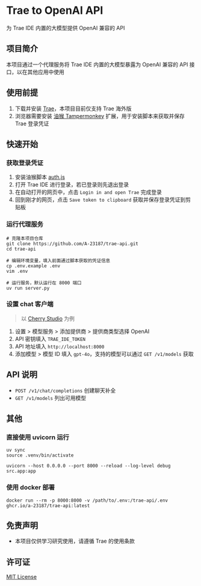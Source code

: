 # Trae to OpenAI API

为 Trae IDE 内置的大模型提供 OpenAI 兼容的 API

## 项目简介

本项目通过一个代理服务将 Trae IDE 内置的大模型暴露为 OpenAI 兼容的 API 接口，以在其他应用中使用

## 使用前提

1. 下载并安装 [Trae](https://www.trae.ai/download)，本项目目前仅支持 Trae 海外版
2. 浏览器需要安装 [油猴 Tampermonkey](https://www.tampermonkey.net) 扩展，用于安装脚本来获取并保存 Trae 登录凭证

## 快速开始

### 获取登录凭证

1. 安装油猴脚本 [auth.js](https://greasyfork.org/zh-CN/scripts/531978-%E8%8E%B7%E5%8F%96%E5%B9%B6%E4%BF%9D%E5%AD%98-trae-%E7%99%BB%E5%BD%95%E5%87%AD%E8%AF%81)
2. 打开 Trae IDE 进行登录，若已登录则先退出登录
3. 在自动打开的网页中，点击 `Login in and open Trae` 完成登录
4. 回到刚才的网页，点击 `Save token to clipboard` 获取并保存登录凭证到剪贴板

### 运行代理服务

```shell
# 克隆本项目仓库
git clone https://github.com/A-23187/trae-api.git
cd trae-api

# 编辑环境变量，填入前面通过脚本获取的凭证信息
cp .env.example .env
vim .env

# 运行服务，默认运行在 8000 端口
uv run server.py
```

### 设置 chat 客户端

> 以 [Cherry Studio](https://cherry-ai.com) 为例

1. 设置 > 模型服务 > 添加提供商 > 提供商类型选择 OpenAI
2. API 密钥填入 `TRAE_IDE_TOKEN`
3. API 地址填入 `http://localhost:8000`
4. 添加模型 > 模型 ID 填入 `gpt-4o`，支持的模型可以通过 `GET /v1/models` 获取

## API 说明

- `POST /v1/chat/completions` 创建聊天补全
- `GET /v1/models` 列出可用模型

## 其他

### 直接使用 uvicorn 运行

```shell
uv sync
source .venv/bin/activate

uvicorn --host 0.0.0.0 --port 8000 --reload --log-level debug src.app:app
```

### 使用 docker 部署

```shell
docker run --rm -p 8000:8000 -v /path/to/.env:/trae-api/.env ghcr.io/a-23187/trae-api:latest
```

## 免责声明

- 本项目仅供学习研究使用，请遵循 Trae 的使用条款

## 许可证

[MIT License](https://github.com/A-23187/trae-api/blob/main/LICENSE)
